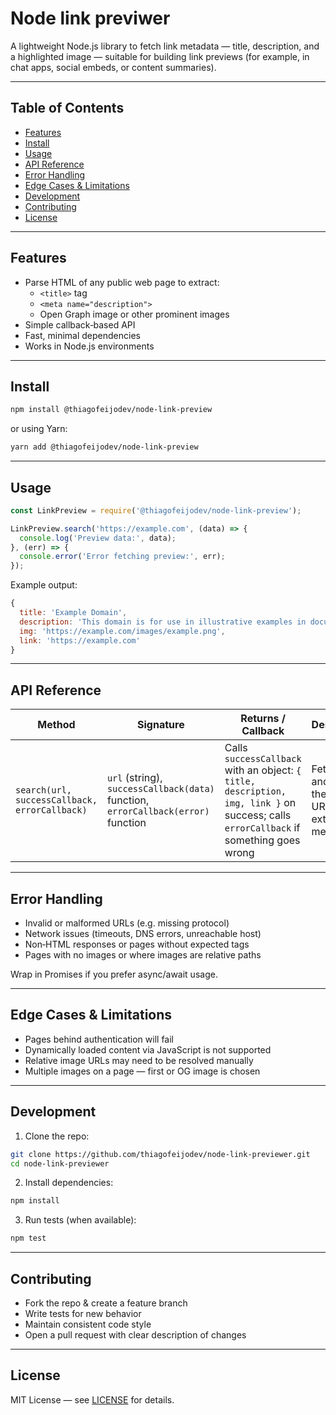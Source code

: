 # Node link previwer


A lightweight Node.js library to fetch link metadata — title, description, and a highlighted image — suitable for building link previews (for example, in chat apps, social embeds, or content summaries).

---

## Table of Contents

- [Features](#features)  
- [Install](#install)  
- [Usage](#usage)  
- [API Reference](#api-reference)  
- [Error Handling](#error-handling)  
- [Edge Cases & Limitations](#edge-cases--limitations)  
- [Development](#development)  
- [Contributing](#contributing)  
- [License](#license)  

---

## Features

- Parse HTML of any public web page to extract:
  - `<title>` tag  
  - `<meta name="description">`  
  - Open Graph image or other prominent images  
- Simple callback‑based API  
- Fast, minimal dependencies  
- Works in Node.js environments  

---

## Install

```bash
npm install @thiagofeijodev/node-link-preview
```

or using Yarn:

```bash
yarn add @thiagofeijodev/node-link-preview
```

---

## Usage

```js
const LinkPreview = require('@thiagofeijodev/node-link-preview');

LinkPreview.search('https://example.com', (data) => {
  console.log('Preview data:', data);
}, (err) => {
  console.error('Error fetching preview:', err);
});
```

Example output:

```js
{
  title: 'Example Domain',
  description: 'This domain is for use in illustrative examples in documents.',
  img: 'https://example.com/images/example.png',
  link: 'https://example.com'
}
```

---

## API Reference

| Method | Signature | Returns / Callback | Description |
|---|---|---|---|
| `search(url, successCallback, errorCallback)` | `url` (string), `successCallback(data)` function, `errorCallback(error)` function | Calls `successCallback` with an object: `{ title, description, img, link }` on success; calls `errorCallback` if something goes wrong | Fetches and parses the given URL to extract metadata |

---

## Error Handling

- Invalid or malformed URLs (e.g. missing protocol)  
- Network issues (timeouts, DNS errors, unreachable host)  
- Non‑HTML responses or pages without expected tags  
- Pages with no images or where images are relative paths  

Wrap in Promises if you prefer async/await usage.

---

## Edge Cases & Limitations

- Pages behind authentication will fail  
- Dynamically loaded content via JavaScript is not supported  
- Relative image URLs may need to be resolved manually  
- Multiple images on a page — first or OG image is chosen  

---

## Development

1. Clone the repo:
```bash
git clone https://github.com/thiagofeijodev/node-link-previewer.git
cd node-link-previewer
```
2. Install dependencies:
```bash
npm install
```
3. Run tests (when available):
```bash
npm test
```

---

## Contributing

- Fork the repo & create a feature branch  
- Write tests for new behavior  
- Maintain consistent code style  
- Open a pull request with clear description of changes  

---

## License

MIT License — see [LICENSE](LICENSE) for details.
